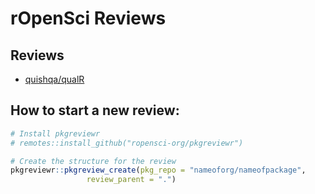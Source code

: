 
<!-- README.md is generated from README.Rmd. Please edit that file -->

# rOpenSci Reviews

<!-- badges: start -->
<!-- badges: end -->

## Reviews

-   [quishqa/qualR](https://github.com/ropensci/software-review/issues/474)

## How to start a new review:

``` r
# Install pkgreviewr
# remotes::install_github("ropensci-org/pkgreviewr")

# Create the structure for the review
pkgreviewr::pkgreview_create(pkg_repo = "nameoforg/nameofpackage", 
                 review_parent = ".")
```
